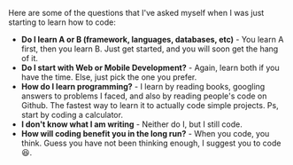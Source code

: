 
Here are some of the questions that I've asked myself when I was just starting to learn how to code:

+ __Do I learn A or B (framework, languages, databases, etc)__ - You learn A first, then you learn B. Just get started, and you will soon get the hang of it.
+ __Do I start with Web or Mobile Development?__ - Again, learn both if you have the time. Else, just pick the one you prefer.
+ __How do I learn programming?__ - I learn by reading books, googling answers to problems I faced, and also by reading people's code on Github. The fastest way to learn it to actually code simple projects. Ps, start by coding a calculator.
+ __I don't know what I am writing__ - Neither do I, but I still code.
+ __How will coding benefit you in the long run?__ - When you code, you think. Guess you have not been thinking enough, I suggest you to code :laughing:.
